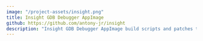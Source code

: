 ```yaml
---
image: "/project-assets/insight.png"
title: Insight GDB Debugger AppImage
github: https://github.com/antony-jr/insight
description: "Insight GDB Debugger AppImage build scripts and patches to work as an AppImage."
---
```

